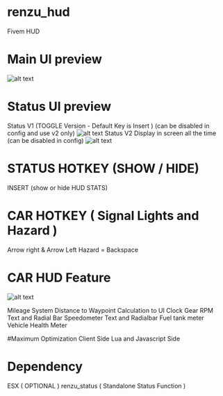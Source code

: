 # renzu_hud
Fivem HUD 
# Main UI preview
![alt text](https://i.imgur.com/Xiutygp.png)
# Status UI preview
Status V1 (TOGGLE Version - Default Key is Insert ) (can be disabled in config and use v2 only)
![alt text](https://i.imgur.com/q62Lw9z.png)
Status V2 Display in screen all the time (can be disabled in config)
![alt text](https://i.imgur.com/G1alCmX.png)

# STATUS HOTKEY (SHOW / HIDE)
INSERT (show or hide HUD STATS)
# CAR HOTKEY ( Signal Lights and Hazard )
Arrow right & Arrow Left
Hazard = Backspace

# CAR HUD Feature
![alt text](https://i.imgur.com/AIvst4Q.png)

Mileage System
Distance to Waypoint Calculation to UI
Clock
Gear
RPM Text and Radial Bar
Speedometer Text and Radialbar
Fuel tank meter
Vehicle Health Meter

#Maximum Optimization
Client Side Lua and Javascript Side

# Dependency
ESX ( OPTIONAL )
renzu_status ( Standalone Status Function )
